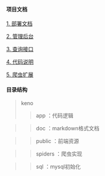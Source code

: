 #### 项目文档
[1. 部署文档](https://github.com/localgame/keno/blob/master/doc/%E9%83%A8%E7%BD%B2%E6%96%87%E6%A1%A3.md)

[2. 管理后台](https://github.com/localgame/keno/blob/master/doc/%E7%AE%A1%E7%90%86%E5%90%8E%E5%8F%B0.md)

[3. 查询接口](https://github.com/localgame/keno/blob/master/doc/%E6%9F%A5%E8%AF%A2%E6%8E%A5%E5%8F%A3.md)

[4. 代码说明](https://github.com/localgame/keno/blob/master/doc/%E4%BB%A3%E7%A0%81%E8%AF%B4%E6%98%8E.md)

[5. 爬虫扩展](https://github.com/localgame/keno/blob/master/doc/%E7%88%AC%E8%99%AB%E6%89%A9%E5%B1%95.md)

#### 目录结构
> keno
>> app     ：代码逻辑

>> doc     ：markdown格式文档

>> public  ：前端资源

>> spiders ：爬虫实现

>> sql     ：mysql初始化
